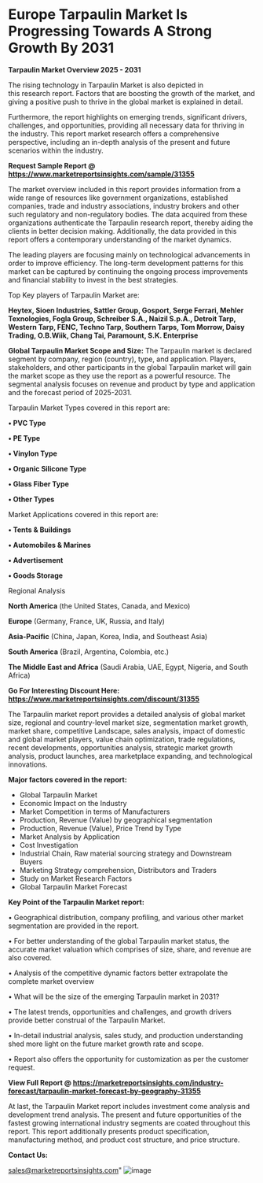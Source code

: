  # Europe Tarpaulin Market Is Progressing Towards A Strong Growth By 2031

<Strong> Tarpaulin Market Overview 2025 - 2031</strong>

The rising technology in Tarpaulin Market is also depicted in this research report. Factors that are boosting the growth of the market, and giving a positive push to thrive in the global market is explained in detail.

Furthermore, the report highlights on emerging trends, significant drivers, challenges, and opportunities, providing all necessary data for thriving in the industry. This report market research offers a comprehensive perspective, including an in-depth analysis of the present and future scenarios within the industry.

<strong>Request Sample Report @ <a href=https://www.marketreportsinsights.com/sample/31355>https://www.marketreportsinsights.com/sample/31355</a></strong>

The market overview included in this report provides information from a wide range of resources like government organizations, established companies, trade and industry associations, industry brokers and other such regulatory and non-regulatory bodies. The data acquired from these organizations authenticate the Tarpaulin research report, thereby aiding the clients in better decision making. Additionally, the data provided in this report offers a contemporary understanding of the market dynamics.

The leading players are focusing mainly on technological advancements in order to improve efficiency. The long-term development patterns for this market can be captured by continuing the ongoing process improvements and financial stability to invest in the best strategies.

Top Key players of Tarpaulin Market are:

<strong>Heytex, Sioen Industries, Sattler Group, Gosport, Serge Ferrari, Mehler Texnologies, Fogla Group, Schreiber S.A., Naizil S.p.A., Detroit Tarp, Western Tarp, FENC, Techno Tarp, Southern Tarps, Tom Morrow, Daisy Trading, O.B.Wiik, Chang Tai, Paramount, S.K. Enterprise</strong>

<strong><b>Global Tarpaulin Market Scope and Size:</b></strong>
The Tarpaulin market is declared segment by company, region (country), type, and application. Players, stakeholders, and other participants in the global Tarpaulin market will gain the market scope as they use the report as a powerful resource. The segmental analysis focuses on revenue and product by type and application and the forecast period of 2025-2031.

Tarpaulin Market Types covered in this report are:

<strong>• PVC Type

• PE Type

• Vinylon Type

• Organic Silicone Type

• Glass Fiber Type

• Other Types</strong>

Market Applications covered in this report are:

<strong>• Tents & Buildings

• Automobiles & Marines

• Advertisement

• Goods Storage</strong> 

Regional Analysis

<strong>North America</strong> (the United States, Canada, and Mexico)

<strong>Europe</strong> (Germany, France, UK, Russia, and Italy)

<strong>Asia-Pacific</strong> (China, Japan, Korea, India, and Southeast Asia)

<strong>South America</strong> (Brazil, Argentina, Colombia, etc.)

<strong>The Middle East and Africa</strong> (Saudi Arabia, UAE, Egypt, Nigeria, and South Africa)

<strong>Go For Interesting Discount Here: <a href=https://www.marketreportsinsights.com/discount/31355>https://www.marketreportsinsights.com/discount/31355</a></strong>

The Tarpaulin market report provides a detailed analysis of global market size, regional and country-level market size, segmentation market growth, market share, competitive Landscape, sales analysis, impact of domestic and global market players, value chain optimization, trade regulations, recent developments, opportunities analysis, strategic market growth analysis, product launches, area marketplace expanding, and technological innovations.

<strong><b>Major factors covered in the report:</b></strong>
<ul>
  <li>Global Tarpaulin Market </li>
  <li>Economic Impact on the Industry</li>
  <li>Market Competition in terms of Manufacturers</li>
  <li>Production, Revenue (Value) by geographical segmentation</li>
  <li>Production, Revenue (Value), Price Trend by Type</li>
  <li>Market Analysis by Application</li>
  <li>Cost Investigation</li>
  <li>Industrial Chain, Raw material sourcing strategy and Downstream Buyers</li>
  <li>Marketing Strategy comprehension, Distributors and Traders</li>
  <li>Study on Market Research Factors</li>
  <li>Global Tarpaulin Market Forecast</li>
</ul>

<strong><b>Key Point of the Tarpaulin Market report:</b></strong>

• Geographical distribution, company profiling, and various other market segmentation are provided in the report.

• For better understanding of the global Tarpaulin market status, the accurate market valuation which comprises of size, share, and revenue are also covered.

• Analysis of the competitive dynamic factors better extrapolate the complete market overview

• What will be the size of the emerging Tarpaulin market in 2031?

• The latest trends, opportunities and challenges, and growth drivers provide better construal of the Tarpaulin Market.

• In-detail industrial analysis, sales study, and production understanding shed more light on the future market growth rate and scope.

• Report also offers the opportunity for customization as per the customer request.

<strong><b>View Full Report @ <a href=https://marketreportsinsights.com/industry-forecast/tarpaulin-market-forecast-by-geography-31355>https://marketreportsinsights.com/industry-forecast/tarpaulin-market-forecast-by-geography-31355</a></b></strong>


At last, the Tarpaulin Market report includes investment come analysis and development trend analysis. The present and future opportunities of the fastest growing international industry segments are coated throughout this report. This report additionally presents product specification, manufacturing method, and product cost structure, and price structure.

<strong>Contact Us:</strong>

sales@marketreportsinsights.com"
![image](https://github.com/user-attachments/assets/d4aee69f-b98d-4c05-8df9-3dfb35150551)
